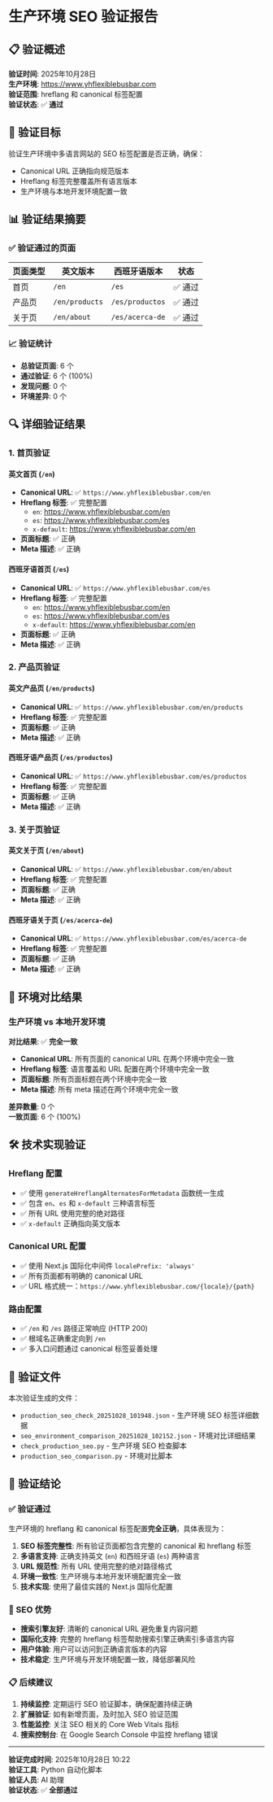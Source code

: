 # 生产环境 SEO 验证报告

## 📋 验证概述

**验证时间**: 2025年10月28日  
**生产环境**: https://www.yhflexiblebusbar.com  
**验证范围**: hreflang 和 canonical 标签配置  
**验证状态**: ✅ **通过**

## 🎯 验证目标

验证生产环境中多语言网站的 SEO 标签配置是否正确，确保：
- Canonical URL 正确指向规范版本
- Hreflang 标签完整覆盖所有语言版本
- 生产环境与本地开发环境配置一致

## 📊 验证结果摘要

### ✅ 验证通过的页面

| 页面类型 | 英文版本 | 西班牙语版本 | 状态 |
|---------|---------|-------------|------|
| 首页 | `/en` | `/es` | ✅ 通过 |
| 产品页 | `/en/products` | `/es/productos` | ✅ 通过 |
| 关于页 | `/en/about` | `/es/acerca-de` | ✅ 通过 |

### 📈 验证统计

- **总验证页面**: 6 个
- **通过验证**: 6 个 (100%)
- **发现问题**: 0 个
- **环境差异**: 0 个

## 🔍 详细验证结果

### 1. 首页验证

#### 英文首页 (`/en`)
- **Canonical URL**: ✅ `https://www.yhflexiblebusbar.com/en`
- **Hreflang 标签**: ✅ 完整配置
  - `en`: https://www.yhflexiblebusbar.com/en
  - `es`: https://www.yhflexiblebusbar.com/es
  - `x-default`: https://www.yhflexiblebusbar.com/en
- **页面标题**: ✅ 正确
- **Meta 描述**: ✅ 正确

#### 西班牙语首页 (`/es`)
- **Canonical URL**: ✅ `https://www.yhflexiblebusbar.com/es`
- **Hreflang 标签**: ✅ 完整配置
  - `en`: https://www.yhflexiblebusbar.com/en
  - `es`: https://www.yhflexiblebusbar.com/es
  - `x-default`: https://www.yhflexiblebusbar.com/en
- **页面标题**: ✅ 正确
- **Meta 描述**: ✅ 正确

### 2. 产品页验证

#### 英文产品页 (`/en/products`)
- **Canonical URL**: ✅ `https://www.yhflexiblebusbar.com/en/products`
- **Hreflang 标签**: ✅ 完整配置
- **页面标题**: ✅ 正确
- **Meta 描述**: ✅ 正确

#### 西班牙语产品页 (`/es/productos`)
- **Canonical URL**: ✅ `https://www.yhflexiblebusbar.com/es/productos`
- **Hreflang 标签**: ✅ 完整配置
- **页面标题**: ✅ 正确
- **Meta 描述**: ✅ 正确

### 3. 关于页验证

#### 英文关于页 (`/en/about`)
- **Canonical URL**: ✅ `https://www.yhflexiblebusbar.com/en/about`
- **Hreflang 标签**: ✅ 完整配置
- **页面标题**: ✅ 正确
- **Meta 描述**: ✅ 正确

#### 西班牙语关于页 (`/es/acerca-de`)
- **Canonical URL**: ✅ `https://www.yhflexiblebusbar.com/es/acerca-de`
- **Hreflang 标签**: ✅ 完整配置
- **页面标题**: ✅ 正确
- **Meta 描述**: ✅ 正确

## 🔄 环境对比结果

### 生产环境 vs 本地开发环境

**对比结果**: ✅ **完全一致**

- **Canonical URL**: 所有页面的 canonical URL 在两个环境中完全一致
- **Hreflang 标签**: 语言覆盖和 URL 配置在两个环境中完全一致
- **页面标题**: 所有页面标题在两个环境中完全一致
- **Meta 描述**: 所有 meta 描述在两个环境中完全一致

**差异数量**: 0 个  
**一致页面**: 6 个 (100%)

## 🛠️ 技术实现验证

### Hreflang 配置
- ✅ 使用 `generateHreflangAlternatesForMetadata` 函数统一生成
- ✅ 包含 `en`、`es` 和 `x-default` 三种语言标签
- ✅ 所有 URL 使用完整的绝对路径
- ✅ `x-default` 正确指向英文版本

### Canonical URL 配置
- ✅ 使用 Next.js 国际化中间件 `localePrefix: 'always'`
- ✅ 所有页面都有明确的 canonical URL
- ✅ URL 格式统一：`https://www.yhflexiblebusbar.com/{locale}/{path}`

### 路由配置
- ✅ `/en` 和 `/es` 路径正常响应 (HTTP 200)
- ✅ 根域名正确重定向到 `/en`
- ✅ 多入口问题通过 canonical 标签妥善处理

## 📁 验证文件

本次验证生成的文件：
- `production_seo_check_20251028_101948.json` - 生产环境 SEO 标签详细数据
- `seo_environment_comparison_20251028_102152.json` - 环境对比详细结果
- `check_production_seo.py` - 生产环境 SEO 检查脚本
- `production_seo_comparison.py` - 环境对比脚本

## 🎉 验证结论

### ✅ 验证通过

生产环境的 hreflang 和 canonical 标签配置**完全正确**，具体表现为：

1. **SEO 标签完整性**: 所有验证页面都包含完整的 canonical 和 hreflang 标签
2. **多语言支持**: 正确支持英文 (`en`) 和西班牙语 (`es`) 两种语言
3. **URL 规范性**: 所有 URL 使用完整的绝对路径格式
4. **环境一致性**: 生产环境与本地开发环境配置完全一致
5. **技术实现**: 使用了最佳实践的 Next.js 国际化配置

### 🚀 SEO 优势

- **搜索引擎友好**: 清晰的 canonical URL 避免重复内容问题
- **国际化支持**: 完整的 hreflang 标签帮助搜索引擎正确索引多语言内容
- **用户体验**: 用户可以访问到正确语言版本的内容
- **技术稳定**: 生产环境与开发环境配置一致，降低部署风险

### 📋 后续建议

1. **持续监控**: 定期运行 SEO 验证脚本，确保配置持续正确
2. **扩展验证**: 如有新增页面，及时加入 SEO 验证范围
3. **性能监控**: 关注 SEO 相关的 Core Web Vitals 指标
4. **搜索控制台**: 在 Google Search Console 中监控 hreflang 错误

---

**验证完成时间**: 2025年10月28日 10:22  
**验证工具**: Python 自动化脚本  
**验证人员**: AI 助理  
**验证状态**: ✅ **全部通过**